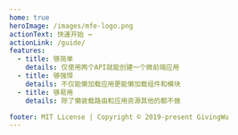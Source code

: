 ```yaml
---
home: true
heroImage: /images/mfe-logo.png
actionText: 快速开始 →
actionLink: /guide/
features:
  - title: 够简单
    details: 仅使用两个API就能创建一个微前端应用
  - title: 够强悍
    details: 不仅能懒加载应用更能懒加载组件和模块
  - title: 够易用
    details: 除了懒装载路由和应用资源其他的都不做

footer: MIT License | Copyright © 2019-present GivingWu
---
```


